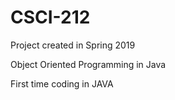 # CSCI-212
Project created in Spring 2019 <p>
 Object Oriented Programming in Java <p>
 First time coding in JAVA 
